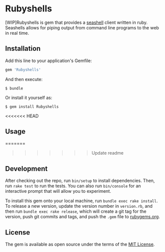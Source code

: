 # Rubyshells

[WIP]Rubyshells is gem that provides a [seashell](https://seashells.io) client written in ruby. Seashells allows for piping output from command line programs to the web in real time.

## Installation

Add this line to your application's Gemfile:

```ruby
gem 'Rubyshells'
```

And then execute:

    $ bundle

Or install it yourself as:

    $ gem install Rubyshells

<<<<<<< HEAD
## Usage



=======
>>>>>>> Update readme
## Development

After checking out the repo, run `bin/setup` to install dependencies. Then, run `rake test` to run the tests. You can also run `bin/console` for an interactive prompt that will allow you to experiment.

To install this gem onto your local machine, run `bundle exec rake install`. To release a new version, update the version number in `version.rb`, and then run `bundle exec rake release`, which will create a git tag for the version, push git commits and tags, and push the `.gem` file to [rubygems.org](https://rubygems.org).


## License

The gem is available as open source under the terms of the [MIT License](https://opensource.org/licenses/MIT).

